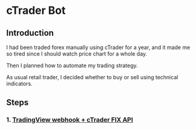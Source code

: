 # cTrader Bot

## Introduction

I had been traded forex manually using cTrader for a year, and it made me so tired since I should watch price chart for a whole day.

Then I planned how to automate my trading strategy.

As usual retail trader, I decided whether to buy or sell using technical indicators.

## Steps

### 1. [TradingView webhook + cTrader FIX API](/01-tradingview-fixapi/)
